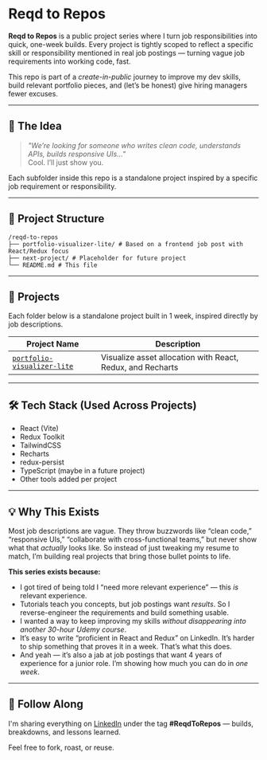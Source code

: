 # Reqd to Repos

**Reqd to Repos** is a public project series where I turn job responsibilities into quick, one-week builds. Every project is tightly scoped to reflect a specific skill or responsibility mentioned in real job postings — turning vague job requirements into working code, fast.

This repo is part of a *create-in-public* journey to improve my dev skills, build relevant portfolio pieces, and (let’s be honest) give hiring managers fewer excuses.

---

## 🧠 The Idea

> *"We’re looking for someone who writes clean code, understands APIs, builds responsive UIs..."*  
Cool. I’ll just show you.

Each subfolder inside this repo is a standalone project inspired by a specific job requirement or responsibility.

---

## 📁 Project Structure
```
/reqd-to-repos
├── portfolio-visualizer-lite/ # Based on a frontend job post with React/Redux focus
├── next-project/ # Placeholder for future project
└── README.md # This file
```

---

## 📂 Projects

Each folder below is a standalone project built in 1 week, inspired directly by job descriptions.

| Project Name                 | Description                                                       |
|-----------------------------|-------------------------------------------------------------------|
| [`portfolio-visualizer-lite`](./portfolio-visualizer-lite) | Visualize asset allocation with React, Redux, and Recharts |

---

## 🛠 Tech Stack (Used Across Projects)

- React (Vite)
- Redux Toolkit
- TailwindCSS
- Recharts
- redux-persist
- TypeScript (maybe in a future project)
- Other tools added per project

---

## 💡 Why This Exists

Most job descriptions are vague. They throw buzzwords like “clean code,” “responsive UIs,” “collaborate with cross-functional teams,” but never show what that *actually* looks like. So instead of just tweaking my resume to match, I’m building real projects that bring those bullet points to life.

**This series exists because:**

* I got tired of being told I “need more relevant experience” — this *is* relevant experience.
* Tutorials teach you concepts, but job postings want *results*. So I reverse-engineer the requirements and build something usable.
* I wanted a way to keep improving my skills *without disappearing into another 30-hour Udemy course*.
* It’s easy to write “proficient in React and Redux” on LinkedIn. It’s harder to ship something that proves it in a week. That’s what this does.
* And yeah — it’s also a jab at job postings that want 4 years of experience for a junior role. I’m showing how much you can do in *one week*.

---

## 📌 Follow Along

I'm sharing everything on [LinkedIn](https://linkedin.com/in/s-k-patil) under the tag **#ReqdToRepos** — builds, breakdowns, and lessons learned.

Feel free to fork, roast, or reuse.
